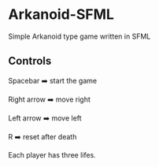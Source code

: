 # Arkanoid-SFML
Simple Arkanoid type game written in SFML

## Controls
Spacebar :arrow_right: start the game

Right arrow :arrow_right: move right

Left arrow :arrow_right: move left

R :arrow_right: reset after death

Each player has three lifes.
